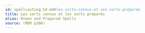 ```yaml
---
id: spellcasting_hd.md#les-sorts-connus-et-les-sorts-préparés
title: Les sorts connus et les sorts préparés
alias: Known and Prepared Spells
source: (MDR p306)
---
```


